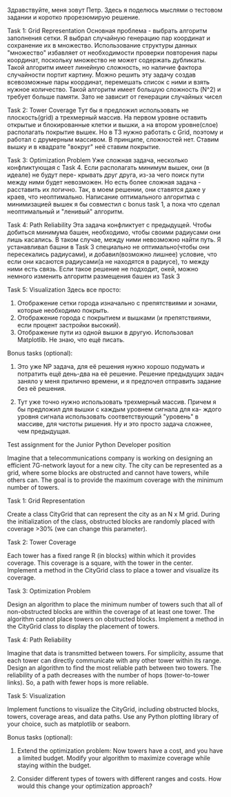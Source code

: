 Здравствуйте, меня зовут Петр. Здесь я поделюсь мыслями о тестовом задании и коротко прорезюмирую решение.

Task 1: Grid Representation
Основная проблема - выбрать алгоритм заполнения сетки. Я выбрал случайную генерацию пар координат и сохранение их в множество.
Использование структуры данных "множество" избавляет от необходимости проверки повторения пары координат, поскольку
множество не может содержать дубликаты. Такой алгоритм имеет линейную сложность, но наличие фактора случайности портит картину.
Можно решить эту задачу создав всевозможные пары координат, перемешать список с ними и взять нужное количество.
Такой алгоритм имеет большую сложность (N^2) и требует больше памяти. Зато не зависит от генерации случайных чисел

Task 2: Tower Coverage
Тут бы я предложил использовать не плоскость(grid) а трехмерный массив. На первом уровне оставить открытые и блокированные
клетки и вышки, а на втором уровне(слое) располагать покрытие вышек. Но в ТЗ нужно работать с Grid, поэтому и работал с
друмерным массивом. В принципе, сложностей нет. Ставим вышку и в квадрате "вокруг" неё ставим покрытие.

Task 3: Optimization Problem
Уже сложная задача, несколько конфликтующая c Task 4. Если располагать минимум вышек, они (в идеале) не будут пере-
крывать друг друга, из-за чего поиск пути между ними будет невозможен.
Но есть более сложная задача - расставить их логично. Так, в моем решении, они ставятся даже у краев, что неоптимально.
Написание оптимального алгоритма с минимизацией вышек я бы совместил с bonus task 1, а пока что сделал неоптимальный
и "ленивый" алгоритм.

Task 4: Path Reliability
Эта задача конфликтует с предыдущей. Чтобы добиться минимума башен, необходимо, чтобы своими радиусами они лишь касались.
В таком случае, между ними невозможно найти путь. Я устанавливал башни в Task 3 специально не оптимально(чтобы они
пересекались радиусами), и добавил(возможно лишнее) условие, что если они касаются радиусами(а не находятся в радиусе),
то между ними есть связь. Если такое решение не подходит, окей, можно немного изменить алгоритм размещения башен из Task 3

Task 5: Visualization
Здесь все просто:
1. Отображение сетки города изначально с препятствиями и зонами, которые необходимо покрыть.
2. Отображение города с покрытием и вышками (и препятствиями, если процент застройки высокий).
3. Отображение пути из одной вышки в другую.
Использовал Matplotlib. Не знаю, что ещё писать.

Bonus tasks (optional):
1. Это уже NP задача, для её решения нужно хорошо подумать и потратить ещё день-два на её решение. Решение предыдущих
задач заняло у меня прилично времени, и я предпочел отправить задание без её решения.

2. Тут уже точно нужно использовать трехмерный массив. Причем я бы предложил для вышки с каждым уровнем сигнала для ка-
ждого уровня сигнала использовать соответствующий "уровень" в массиве, для чистоты ришения. Ну и это просто задача сложнее,
чем предыдущая.


Test assignment 
for the Junior Python Developer position


Imagine that a telecommunications company is working on designing an efficient 7G-network layout for a new city. The city can be represented as a grid, where some blocks are obstructed and cannot have towers, while others can. The goal is to provide the maximum coverage with the minimum number of towers.

Task 1: Grid Representation

Create a class CityGrid that can represent the city as an N x M grid. During the initialization of the class, obstructed blocks are randomly placed with coverage >30% (we can change this parameter).

Task 2: Tower Coverage

Each tower has a fixed range R (in blocks) within which it provides coverage. This coverage is a square, with the tower in the center.
Implement a method in the CityGrid class to place a tower and visualize its coverage.

Task 3: Optimization Problem

Design an algorithm to place the minimum number of towers such that all of non-obstructed blocks are within the coverage of at least one tower. The algorithm cannot place towers on obstructed blocks.
Implement a method in the CityGrid class to display the placement of towers.

Task 4: Path Reliability

Imagine that data is transmitted between towers. For simplicity, assume that each tower can directly communicate with any other tower within its range.
Design an algorithm to find the most reliable path between two towers. The reliability of a path decreases with the number of hops (tower-to-tower links). So, a path with fewer hops is more reliable.

Task 5: Visualization

Implement functions to visualize the CityGrid, including obstructed blocks, towers, coverage areas, and data paths.
Use any Python plotting library of your choice, such as matplotlib or seaborn.

Bonus tasks (optional):
1. Extend the optimization problem: Now towers have a cost, and you have a limited budget. Modify your algorithm to maximize coverage while staying within the budget.

2. Consider different types of towers with different ranges and costs. How would this change your optimization approach?


